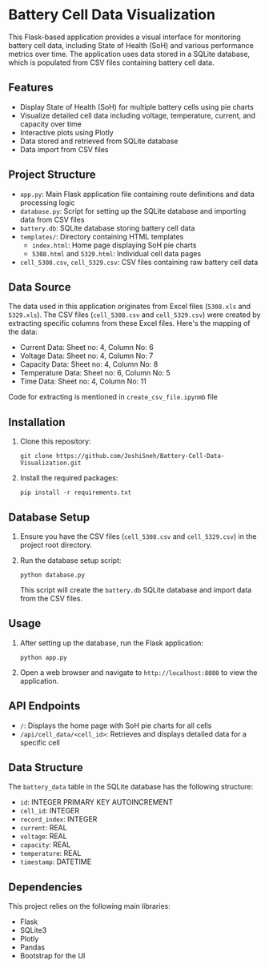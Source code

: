 # Battery Cell Data Visualization

This Flask-based application provides a visual interface for monitoring battery cell data, including State of Health (SoH) and various performance metrics over time. The application uses data stored in a SQLite database, which is populated from CSV files containing battery cell data.

## Features

- Display State of Health (SoH) for multiple battery cells using pie charts
- Visualize detailed cell data including voltage, temperature, current, and capacity over time
- Interactive plots using Plotly
- Data stored and retrieved from SQLite database
- Data import from CSV files

## Project Structure

- `app.py`: Main Flask application file containing route definitions and data processing logic
- `database.py`: Script for setting up the SQLite database and importing data from CSV files
- `battery.db`: SQLite database storing battery cell data
- `templates/`: Directory containing HTML templates
  - `index.html`: Home page displaying SoH pie charts
  - `5308.html` and `5329.html`: Individual cell data pages
- `cell_5308.csv`, `cell_5329.csv`: CSV files containing raw battery cell data

## Data Source
The data used in this application originates from Excel files (`5308.xls` and `5329.xls`). The CSV files (`cell_5308.csv` and `cell_5329.csv`) were created by extracting specific columns from these Excel files. Here's the mapping of the data:

- Current Data: Sheet no: 4, Column No: 6
- Voltage Data: Sheet no: 4, Column No: 7
- Capacity Data: Sheet no: 4, Column No: 8
- Temperature Data: Sheet no: 6, Column No: 5
- Time Data: Sheet no: 4, Column No: 11

Code for extracting is mentioned in `create_csv_file.ipynmb` file

## Installation

1. Clone this repository:
   ```
   git clone https://github.com/JoshiSneh/Battery-Cell-Data-Visualization.git
   ```

3. Install the required packages:
   ```
   pip install -r requirements.txt
   ```

## Database Setup

1. Ensure you have the CSV files (`cell_5308.csv` and `cell_5329.csv`) in the project root directory.

2. Run the database setup script:
   ```
   python database.py
   ```

   This script will create the `battery.db` SQLite database and import data from the CSV files.

## Usage

1. After setting up the database, run the Flask application:
   ```
   python app.py
   ```

2. Open a web browser and navigate to `http://localhost:8080` to view the application.

## API Endpoints

- `/`: Displays the home page with SoH pie charts for all cells
- `/api/cell_data/<cell_id>`: Retrieves and displays detailed data for a specific cell

## Data Structure

The `battery_data` table in the SQLite database has the following structure:

- `id`: INTEGER PRIMARY KEY AUTOINCREMENT
- `cell_id`: INTEGER
- `record_index`: INTEGER
- `current`: REAL
- `voltage`: REAL
- `capacity`: REAL
- `temperature`: REAL
- `timestamp`: DATETIME

## Dependencies

This project relies on the following main libraries:
- Flask
- SQLite3
- Plotly
- Pandas
- Bootstrap for the UI
